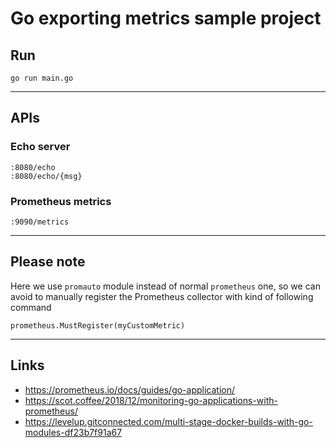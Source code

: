 
# Go exporting metrics sample project

## Run
```
go run main.go
```

---

## APIs

### Echo server
```
:8080/echo
:8080/echo/{msg}
```

### Prometheus metrics
```
:9090/metrics
```

---

## Please note

Here we use `promauto` module instead of normal `prometheus` one, so we can avoid to manually register the Prometheus collector with kind of following command

```
prometheus.MustRegister(myCustomMetric)
```

---

## Links
* https://prometheus.io/docs/guides/go-application/
* https://scot.coffee/2018/12/monitoring-go-applications-with-prometheus/
* https://levelup.gitconnected.com/multi-stage-docker-builds-with-go-modules-df23b7f91a67
